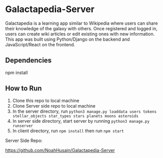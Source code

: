 # Galactapedia-Server

Galactapedia is a learning app similar to Wikipedia where users can share their knowledge of the galaxy with others. Once registered and logged in, users can create wiki articles or edit existing ones with new information. This app was built using Python/Django on the backend and JavaScript/React on the frontend. 

## Dependencies
npm install

## How to Run

1. Clone this repo to local machine
2. Clone Server side repo to local machine
3. In the server directory, run `python3 manage.py loaddata users tokens stellar_objects star_types stars planets moons asteroids`
4. In server side directory, start server by running `python3 manage.py runserver`
5. In client directory, run `npm install` then run `npm start` 


Server Side Repo: 

https://github.com/NoahHusain/Galactapedia-Server
